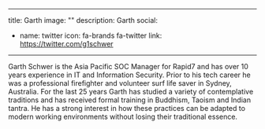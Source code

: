 
---
title: Garth
image: ""
description: Garth
social:

  - name: twitter
    icon: fa-brands fa-twitter
    link: https://twitter.com/g1schwer

---

Garth Schwer is the Asia Pacific SOC Manager for Rapid7 and has over 10 years experience in IT and Information Security. Prior to his tech career he was a professional firefighter and volunteer surf life saver in Sydney, Australia. For the last 25 years Garth has studied a variety of contemplative traditions and has received formal training in Buddhism, Taoism and Indian tantra. He has a strong interest in how these practices can be adapted to modern working environments without losing their traditional essence.